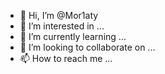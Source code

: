 - 👋 Hi, I’m @Mor1aty
- 👀 I’m interested in ...
- 🌱 I’m currently learning ...
- 💞️ I’m looking to collaborate on ...
- 📫 How to reach me ...

<!---
Mor1aty/Mor1aty is a ✨ special ✨ repository because its `README.md` (this file) appears on your GitHub profile.
You can click the Preview link to take a look at your changes.
--->
